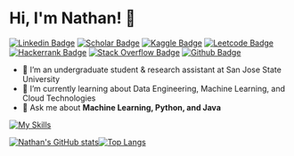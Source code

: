 # Hi, I'm Nathan! 👋

[![Linkedin Badge](https://img.shields.io/badge/LinkedIn-blue?style=flat&logo=linkedin&labelColor=blue)](https://www.linkedin.com/in/nathan-yee/)
[![Scholar Badge](https://img.shields.io/badge/-Google%20Scholar-informational)](https://scholar.google.com/citations?user=KIdpIqkAAAAJ&hl=en)
[![Kaggle Badge](https://img.shields.io/badge/Kaggle-20BEFF?style=flat&logo=Kaggle&logoColor=white)](https://www.kaggle.com/nathancyee)
[![Leetcode Badge](https://img.shields.io/badge/-LeetCode-FFA116?style=flat&logo=LeetCode&logoColor=black)](https://leetcode.com/nyee/)
[![Hackerrank Badge](https://img.shields.io/badge/-Hackerrank-2EC866?style=flat&logo=HackerRank&logoColor=white)](https://www.hackerrank.com/nathanyee)
[![Stack Overflow Badge](https://img.shields.io/badge/Stack_Overflow-FE7A16?style=flat&logo=stack-overflow&logoColor=white)](https://stackoverflow.com/users/7147272/nathan-y)
[![Github Badge](https://img.shields.io/github/followers/NathanCYee?style=social)](https://github.com/NathanCYee)
- 🔭 I’m an undergraduate student & research assistant at San Jose State University
- 🌱 I’m currently learning about Data Engineering, Machine Learning, and Cloud Technologies
- 💬 Ask me about **Machine Learning, Python, and Java**

[![My Skills](https://skillicons.dev/icons?i=python,java,pytorch,tensorflow,flask,postgres,mysql,sqlite,aws,docker,github,jenkins,maven,idea,linux)](https://skillicons.dev)

[![Nathan's GitHub stats](https://github-readme-stats.vercel.app/api?username=NathanCYee)](https://github.com/anuraghazra/github-readme-stats)[![Top Langs](https://github-readme-stats.vercel.app/api/top-langs/?username=NathanCYee&langs_count=3)](https://github.com/anuraghazra/github-readme-stats)